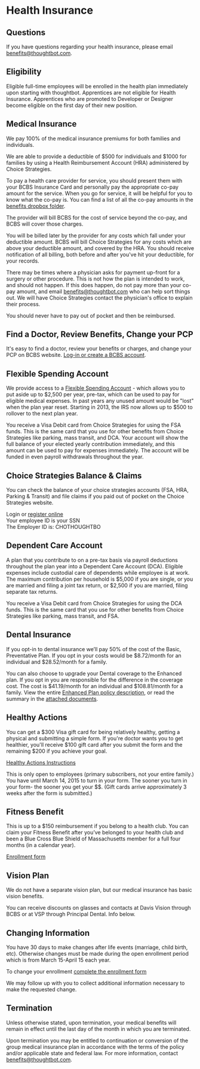 # Health Insurance

## Questions

If you have questions regarding your health insurance, please email [benefits@thoughtbot.com][benefits-email].

## Eligibility

Eligible full-time employees will be enrolled in the health plan immediately upon starting with thoughtbot. Apprentices are not eligible for Health Insurance. Apprentices who are promoted to Developer or Designer become eligible on the first day of their new position.

## Medical Insurance

We pay 100% of the medical insurance premiums for both families and individuals.

We are able to provide a deductible of $500 for individuals and $1000 for families by using a Health Reimbursement Account (HRA) administered by Choice Strategies. 

To pay a health care provider for service, you should present them with your BCBS Insurance Card and personally pay the appropriate co-pay amount for the service. When you go for service, it will be helpful for you to know what the co-pay is. You can find a list of all the co-pay amounts in the [benefits dropbox folder][benefits-forms].

The provider will bill BCBS for the cost of service beyond the co-pay, and BCBS will cover those charges.

You will be billed later by the provider for any costs which fall under your deductible amount.  BCBS will bill Choice Strategies for any costs which are above your deductible amount, and covered by the HRA.  You should receive notification of all billing, both before and after you've hit your deductible, for your records.

There may be times where a physician asks for payment up-front for a surgery or other procedure.  This is not how the plan is intended to work, and should not happen. If this does happen, do not pay more than your co-pay amount, and email [benefits@thoughtbot.com][benefits-email] who can help sort things out. We will have Choice Strategies contact the physician's office to explain their process.

You should never have to pay out of pocket and then be reimbursed.

## Find a Doctor, Review Benefits, Change your PCP

It's easy to find a doctor, review your benefits or charges, and change your PCP on BCBS website.  [Log-in or create a BCBS account][bcbs-website].

## Flexible Spending Account

We provide access to a [Flexible Spending Account][fsa-wikipedia] - which allows you to put aside up to $2,500 per year, pre-tax, which can be used to pay for eligible medical expenses.  In past years any unused amount would be "lost" when the plan year reset.  Starting in 2013, the IRS now allows up to $500 to rollover to the next plan year.

You receive a Visa Debit card from Choice Strategies for using the FSA funds. This is the same card that you use for other benefits from Choice Strategies like parking, mass transit, and DCA.  Your account will show the full balance of your elected yearly contribution immediately, and this amount can be used to pay for expenses immediately.  The account will be funded in even payroll withdrawals throughout the year.

## Choice Strategies Balance & Claims

You can check the balance of your choice strategies accounts (FSA, HRA, Parking & Transit) and file claims if you paid out of pocket on the Choice Strategies website.

Login or [register online][choice-strategies-account]  
Your employee ID is your SSN  
The Employer ID is: CHOTHOUGHTBO

## Dependent Care Account

A plan that you contribute to on a pre-tax basis via payroll deductions throughout the plan year into a Dependent Care Account (DCA). Eligible expenses include custodial care of dependents while employee is at work. The maximum contribution per household is $5,000 if you are single, or you are married and filing a joint tax return, or $2,500 if you are married, filing separate tax returns.

You receive a Visa Debit card from Choice Strategies for using the DCA funds. This is the same card that you use for other benefits from Choice Strategies like parking, mass transit, and FSA.

## Dental Insurance

If you opt-in to dental insurance we’ll pay 50% of the cost of the Basic, Preventative Plan. If you opt in your costs would be $8.72/month for an individual and $28.52/month for a family.

You can also choose to upgrade your Dental coverage to the Enhanced plan. If you opt in you are responsible for the difference in the coverage cost. The cost is $41.19/month for an individual and $108.81/month for a family.  View the entire [Enhanced Plan policy description][enhanced-dental-plan], or read the summary in the [attached documents][benefits-forms].

## Healthy Actions 

You can get a $300 Visa gift card for being relatively healthy, getting a physical and submitting a simple form. If you're doctor wants you to get healthier, you'll receive $100 gift card after you submit the form and the remaining $200 if you achieve your goal. 

[Healthy Actions Instructions][benefits-forms]

This is only open to employees (primary subscribers, not your entire family.) You have until March 14, 2015 to turn in your form. The sooner you turn in your form- the sooner you get your $$. (Gift cards arrive approximately 3 weeks after the form is submitted.)

## Fitness Benefit

This is up to a $150 reimbursement if you belong to a health club. You can claim your Fitness Benefit after you’ve belonged to your health club and been a Blue Cross Blue Shield of Massachusetts member for a full four months (in a calendar year).

[Enrollment form][benefits-forms]

## Vision Plan

We do not have a separate vision plan, but our medical insurance has basic vision benefits.

You can receive discounts on glasses and contacts at Davis Vision through BCBS or at VSP through Principal Dental. Info below.

## Changing Information

You have 30 days to make changes after life events (marriage, child birth, etc). Otherwise changes must be made during the open enrollment period which is from March 15-April 15 each year.

To change your enrollment [complete the enrollment form][enrollment-wufoo-form]

We may follow up with you to collect additional information necessary to make the requested change.

## Termination

Unless otherwise stated, upon termination, your medical benefits will remain in effect until the last day of the month in which you are terminated.

Upon termination you may be entitled to continuation or conversion of the group medical insurance plan in accordance with the terms of the policy and/or applicable state and federal law. For more information, contact [benefits@thoughtbot.com][benefits-email].

[benefits-email]: mailto:benefits@thoughtbot.com
[fsa-wikipedia]: http://en.wikipedia.org/wiki/Flexible_spending_account
[choice-strategies-account]: https://www.mywealthcareonline.com/choice-strategies/Register.aspx
[benefits-forms]: https://www.dropbox.com/sh/x3real5t8u8ls8w/AADbyf9wI6labcdSKRo8vXVja
[enrollment-wufoo-form]: https://thoughtbot.wufoo.com/forms/xh4843416db7ib/
[bcbs-website]: https://www.bluecrossma.com/wps/portal/login
[enhanced-dental-plan]: https://www.dropbox.com/s/s0wdutovlof9wel/Principal%20Dental-ENHANCED%20policy%20description.pdf

